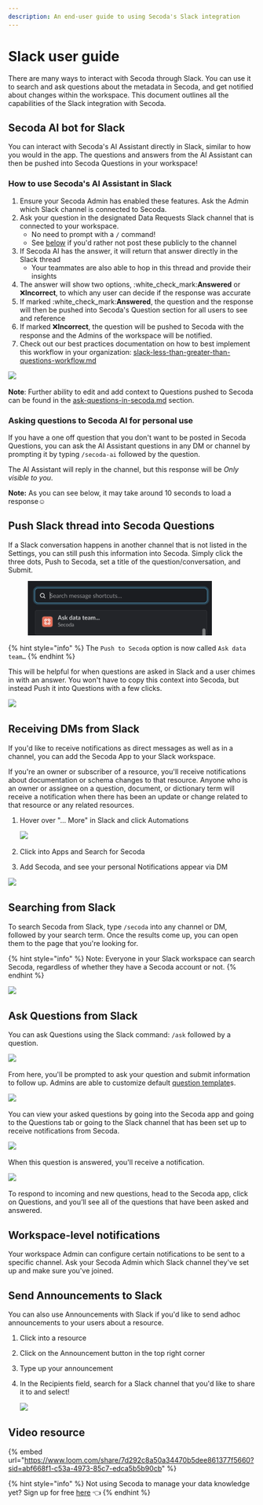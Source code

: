 ```yaml
---
description: An end-user guide to using Secoda's Slack integration
---
```


# Slack user guide

There are many ways to interact with Secoda through Slack. You can use it to search and ask questions about the metadata in Secoda, and get notified about changes within the workspace. This document outlines all the capabilities of the Slack integration with Secoda.

## Secoda AI bot for Slack

You can interact with Secoda's AI Assistant directly in Slack, similar to how you would in the app. The questions and answers from the AI Assistant can then be pushed into Secoda Questions in your workspace!&#x20;

### How to use Secoda's AI Assistant in Slack

1. Ensure your Secoda Admin has enabled these features. Ask the Admin which Slack channel is connected to Secoda.
2. Ask your question in the designated Data Requests Slack channel that is connected to your workspace.
   * No need to prompt with a `/` command!
   * See [below](slack-user-guide.md#asking-questions-for-personal-use) if you'd rather not post these publicly to the channel
3. If Secoda AI has the answer, it will return that answer directly in the Slack thread
   * Your teammates are also able to hop in this thread and provide their insights
4. The answer will show two options, :white\_check\_mark:**Answered** or :x:**Incorrect**, to which any user can decide if the response was accurate
5. If marked :white\_check\_mark:**Answered**, the question and the response will then be pushed into Secoda's Question section for all users to see and reference
6. If marked :x:**Incorrect**, the question will be pushed to Secoda with the response and the Admins of the workspace will be notified.&#x20;
7. Check out our best practices documentation on how to best implement this workflow in your organization: [slack-less-than-greater-than-questions-workflow.md](../../best-practices/slack-less-than-greater-than-questions-workflow.md "mention")

![](https://secoda-public-media-assets.s3.amazonaws.com/Slack%20AI_2%20\(2\).gif)

**Note**: Further ability to edit and add context to Questions pushed to Secoda can be found in the [ask-questions-in-secoda.md](../../features/ask-questions-in-secoda.md "mention") section.

### Asking questions to Secoda AI for personal use

If you have a one off question that you don't want to be posted in Secoda Questions, you can ask the AI Assistant questions in any DM or channel by prompting it by typing `/secoda-ai` followed by the question.

The AI Assistant will reply in the channel, but this response will be _Only visible to you_.

**Note:** As you can see below, it may take around 10 seconds to load a response:relaxed:

## Push Slack thread into Secoda Questions

If a Slack conversation happens in another channel that is not listed in the Settings, you can still push this information into Secoda. Simply click the three dots, Push to Secoda, set a title of the question/conversation, and Submit.

<figure><img src="../../.gitbook/assets/image (115).png" alt="" width="375"><figcaption></figcaption></figure>

{% hint style="info" %}
The `Push to Secoda` option is now called `Ask data team…`&#x20;
{% endhint %}

This will be helpful for when questions are asked in Slack and a user chimes in with an answer. You won't have to copy this context into Secoda, but instead Push it into Questions with a few clicks.

![](https://secoda-public-media-assets.s3.amazonaws.com/7f341f05-88a4-45b6-a915-5ce137c8567a.gif)

## Receiving DMs from Slack

If you'd like to receive notifications as direct messages as well as in a channel, you can add the Secoda App to your Slack workspace.

If you're an owner or subscriber of a resource, you'll receive notifications about documentation or schema changes to that resource. Anyone who is an owner or assignee on a question, document, or dictionary term will receive a notification when there has been an update or change related to that resource or any related resources.

1.  Hover over "... More" in Slack and click Automations

    ![](https://secoda-public-media-assets.s3.amazonaws.com/3d0b7db2-adbb-458f-a15d-0a0713fcc387.png)
2. Click into Apps and Search for Secoda
3. Add Secoda, and see your personal Notifications appear via DM

![](https://secoda-public-media-assets.s3.amazonaws.com/Screenshot%202023-05-18%20at%2012.24.58%20PM.png)

## Searching from Slack

To search Secoda from Slack, type `/secoda` into any channel or DM, followed by your search term. Once the results come up, you can open them to the page that you're looking for.

{% hint style="info" %}
Note: Everyone in your Slack workspace can search Secoda, regardless of whether they have a Secoda account or not.
{% endhint %}

![](https://secoda-public-media-assets.s3.amazonaws.com/askslack%20\(1\)%20\(1\)%20\(1\).gif)

## Ask Questions from Slack

You can ask Questions using the Slack command: `/ask` followed by a question.

![](https://secoda-public-media-assets.s3.amazonaws.com/Screen%20Shot%202022-04-09%20at%202.08.29%20PM%20\(1\)%20\(1\)%20\(1\)%20\(1\)%20\(1\)%20\(1\)%20\(1\).png)

From here, you'll be prompted to ask your question and submit information to follow up. Admins are able to customize default [question template](../../resource-and-metadata-management/add-documentation/templates.md)s.

![](https://secoda-public-media-assets.s3.amazonaws.com/Screen%20Shot%202022-04-09%20at%202.09.20%20PM.png)

You can view your asked questions by going into the Secoda app and going to the Questions tab or going to the Slack channel that has been set up to receive notifications from Secoda.

![](https://secoda-public-media-assets.s3.amazonaws.com/Screen%20Shot%202022-04-09%20at%202.09.34%20PM.png)

When this question is answered, you'll receive a notification.

![](https://secoda-public-media-assets.s3.amazonaws.com/Screen%20Shot%202022-04-09%20at%202.10.05%20PM%20\(1\).png)

To respond to incoming and new questions, head to the Secoda app, click on Questions, and you’ll see all of the questions that have been asked and answered.

## Workspace-level notifications

Your workspace Admin can configure certain notifications to be sent to a specific channel. Ask your Secoda Admin which Slack channel they've set up and make sure you've joined.

## Send Announcements to Slack

You can also use Announcements with Slack if you'd like to send adhoc announcements to your users about a resource.

1. Click into a resource
2. Click on the Announcement button in the top right corner
3. Type up your announcement
4.  In the Recipients field, search for a Slack channel that you'd like to share it to and select!

    ![](https://secoda-public-media-assets.s3.amazonaws.com/Kapture%202023-05-16%20at%2016.28.49.gif)

## Video resource

{% embed url="https://www.loom.com/share/7d292c8a50a34470b5dee861377f5660?sid=abf668f1-c53a-4973-85c7-edca5b5b90cb" %}

{% hint style="info" %}
Not using Secoda to manage your data knowledge yet? Sign up for free [here](https://app.secoda.co) 👈
{% endhint %}
